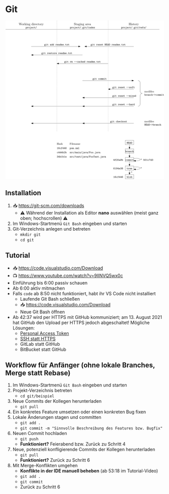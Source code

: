 # Git

![](git.svg)

## Installation

1. 📥 https://git-scm.com/downloads
   - ⚠️ Während der Installation als Editor **nano** auswählen (meist ganz oben; hochscrollen) ⚠️
2. Im Windows-Startmenü `Git Bash` eingeben und starten
3. Git-Verzeichnis anlegen und betreten
   - `mkdir git`
   - `cd git`

## Tutorial

- 📥 https://code.visualstudio.com/Download
- 📺 https://www.youtube.com/watch?v=9IINVQ5wx0c
- Einführung bis 6:00 passiv schauen
- Ab 6:00 aktiv mitmachen
- Falls `code` ab 8:50 nicht funktioniert, habt ihr VS Code nicht installiert
  - Laufende Git Bash schließen
  - 📥 https://code.visualstudio.com/Download
  - Neue Git Bash öffnen
- Ab 42:37 wird per HTTPS mit GitHub kommuniziert; am 13. August 2021 hat GitHub den Upload per HTTPS jedoch abgeschaltet! Mögliche Lösungen:
  - [Personal Access Token](https://docs.github.com/en/authentication/keeping-your-account-and-data-secure/creating-a-personal-access-token)
  - [SSH statt HTTPS](https://docs.github.com/en/authentication/connecting-to-github-with-ssh)
  - GitLab statt GitHub
  - BitBucket statt GitHub

## Workflow für Anfänger (ohne lokale Branches, Merge statt Rebase)

1. Im Windows-Startmenü `Git Bash` eingeben und starten
2. Projekt-Verzeichnis betreten
   - `cd git/beispiel`
3. Neue Commits der Kollegen herunterladen
   - `git pull`
4. Ein konkretes Feature umsetzen oder einen konkreten Bug fixen
5. Lokale Änderungen stagen und committen
   - `git add .`
   - `git commit -m "Sinnvolle Beschreibung des Features bzw. Bugfix"`
6. Neuen Commit hochladen
   - `git push`
   - **Funktioniert?** Feierabend bzw. Zurück zu Schritt 4
7. Neue, potenziell konfligierende Commits der Kollegen herunterladen
   - `git pull`
   - **Funktioniert?** Zurück zu Schritt 6
8. Mit Merge-Konflikten umgehen
   - **Konflikte in der IDE manuell beheben** (ab 53:18 im Tutorial-Video)
   - `git add .`
   - `git commit`
   - Zurück zu Schritt 6
